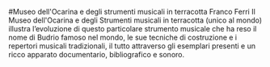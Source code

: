 #Museo dell'Ocarina e degli strumenti musicali in terracotta Franco Ferri
Il Museo dell'Ocarina e degli Strumenti musicali in terracotta (unico al mondo) illustra l’evoluzione di questo particolare strumento musicale che ha reso il nome di Budrio famoso nel mondo, le sue tecniche di costruzione e i repertori musicali tradizionali, il tutto attraverso gli esemplari presenti e un ricco apparato documentario, bibliografico e sonoro.

